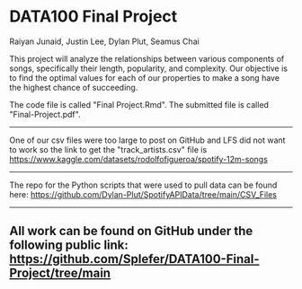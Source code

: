 # DATA100 Final Project

Raiyan Junaid, Justin Lee, Dylan Plut, Seamus Chai

This project will analyze the relationships between various components of songs, specifically their length, popularity, and complexity. Our objective is to find the optimal values for each of our properties to make a song have the highest chance of succeeding.

The code file is called "Final Project.Rmd". The submitted file is called "Final-Project.pdf".

------------------------------------------------------------------------

One of our csv files were too large to post on GitHub and LFS did not want to work so the link to get the "track_artists.csv" file is https://www.kaggle.com/datasets/rodolfofigueroa/spotify-12m-songs

------------------------------------------------------------------------

The repo for the Python scripts that were used to pull data can be found here: 
https://github.com/Dylan-Plut/SpotifyAPIData/tree/main/CSV_Files 

-------------------------------------------------------------------------

## All work can be found on GitHub under the following public link: <https://github.com/Splefer/DATA100-Final-Project/tree/main>

